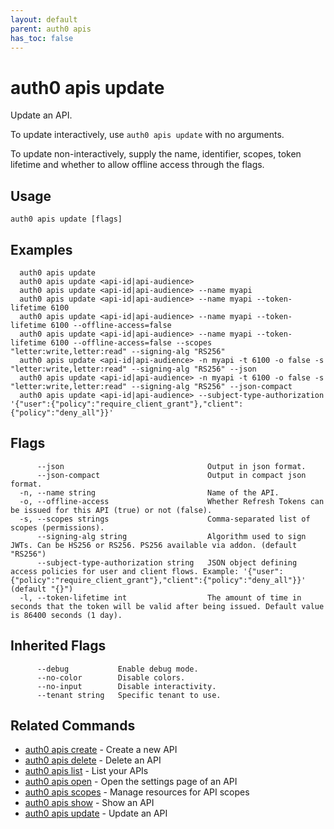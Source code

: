 ```yaml
---
layout: default
parent: auth0 apis
has_toc: false
---
```

# auth0 apis update

Update an API.

To update interactively, use `auth0 apis update` with no arguments.

To update non-interactively, supply the name, identifier, scopes, token lifetime and whether to allow offline access through the flags.

## Usage
```
auth0 apis update [flags]
```

## Examples

```
  auth0 apis update 
  auth0 apis update <api-id|api-audience>
  auth0 apis update <api-id|api-audience> --name myapi
  auth0 apis update <api-id|api-audience> --name myapi --token-lifetime 6100
  auth0 apis update <api-id|api-audience> --name myapi --token-lifetime 6100 --offline-access=false
  auth0 apis update <api-id|api-audience> --name myapi --token-lifetime 6100 --offline-access=false --scopes "letter:write,letter:read" --signing-alg "RS256"
  auth0 apis update <api-id|api-audience> -n myapi -t 6100 -o false -s "letter:write,letter:read" --signing-alg "RS256" --json
  auth0 apis update <api-id|api-audience> -n myapi -t 6100 -o false -s "letter:write,letter:read" --signing-alg "RS256" --json-compact
  auth0 apis update <api-id|api-audience> --subject-type-authorization '{"user":{"policy":"require_client_grant"},"client":{"policy":"deny_all"}}'
```


## Flags

```
      --json                                Output in json format.
      --json-compact                        Output in compact json format.
  -n, --name string                         Name of the API.
  -o, --offline-access                      Whether Refresh Tokens can be issued for this API (true) or not (false).
  -s, --scopes strings                      Comma-separated list of scopes (permissions).
      --signing-alg string                  Algorithm used to sign JWTs. Can be HS256 or RS256. PS256 available via addon. (default "RS256")
      --subject-type-authorization string   JSON object defining access policies for user and client flows. Example: '{"user":{"policy":"require_client_grant"},"client":{"policy":"deny_all"}}' (default "{}")
  -l, --token-lifetime int                  The amount of time in seconds that the token will be valid after being issued. Default value is 86400 seconds (1 day).
```


## Inherited Flags

```
      --debug           Enable debug mode.
      --no-color        Disable colors.
      --no-input        Disable interactivity.
      --tenant string   Specific tenant to use.
```


## Related Commands

- [auth0 apis create](auth0_apis_create.md) - Create a new API
- [auth0 apis delete](auth0_apis_delete.md) - Delete an API
- [auth0 apis list](auth0_apis_list.md) - List your APIs
- [auth0 apis open](auth0_apis_open.md) - Open the settings page of an API
- [auth0 apis scopes](auth0_apis_scopes.md) - Manage resources for API scopes
- [auth0 apis show](auth0_apis_show.md) - Show an API
- [auth0 apis update](auth0_apis_update.md) - Update an API


